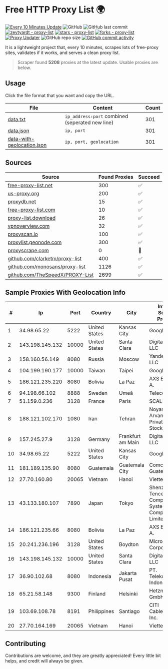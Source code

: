 
# Free HTTP Proxy List 🌍

[![Every 10 Minutes Update](https://github.com/mertguvencli/http-proxy-list/actions/workflows/main.yml/badge.svg?branch=main)](https://github.com/mertguvencli/http-proxy-list/actions/workflows/main.yml)
![GitHub](https://img.shields.io/github/license/mertguvencli/http-proxy-list)
![GitHub last commit](https://img.shields.io/github/last-commit/mertguvencli/http-proxy-list)
[![zevtyardt - proxy-list](https://img.shields.io/static/v1?label=zevtyardt&message=proxy-list&color=blue&logo=github)](https://github.com/zevtyardt/proxy-list "Go to GitHub repo")
[![stars - proxy-list](https://img.shields.io/github/stars/zevtyardt/proxy-list?style=social)](https://github.com/zevtyardt/proxy-list)
[![forks - proxy-list](https://img.shields.io/github/forks/zevtyardt/proxy-list?style=social)](https://github.com/zevtyardt/proxy-list)
[![Proxy Updater](https://github.com/zevtyardt/proxy-list/workflows/Proxy%20Updater/badge.svg)](https://github.com/zevtyardt/proxy-list/actions?query=workflow:"Proxy+Updater")
![GitHub repo size](https://img.shields.io/github/repo-size/zevtyardt/proxy-list)
[![GitHub commit activity](https://img.shields.io/github/commit-activity/m/zevtyardt/proxy-list?logo=commits)](https://github.com/zevtyardt/proxy-list/commits/main)

It is a lightweight project that, every 10 minutes, scrapes lots of free-proxy sites, validates if it works, and serves a clean proxy list.

> Scraper found **5208** proxies at the latest update. Usable proxies are below.

## Usage

Click the file format that you want and copy the URL.

|File|Content|Count|
|----|-------|-----|
|[data.txt](https://raw.githubusercontent.com/mertguvencli/http-proxy-list/main/proxy-list/data.txt)|`ip_address:port` combined (seperated new line)|301|
|[data.json](https://raw.githubusercontent.com/mertguvencli/http-proxy-list/main/proxy-list/data.json)|`ip, port`|301|
|[data-with-geolocation.json](https://raw.githubusercontent.com/mertguvencli/http-proxy-list/main/proxy-list/data-with-geolocation.json)|`ip, port, geolocation`|301|

## Sources

|Source|Found Proxies|Succeed|
|------|-------------|-------|
|[free-proxy-list.net](https://free-proxy-list.net)|300|✅|
|[us-proxy.org](https://www.us-proxy.org)|200|✅|
|[proxydb.net](http://proxydb.net)|15|✅|
|[free-proxy-list.com](https://free-proxy-list.com/?page=&port=&type%5B%5D=http&type%5B%5D=https&up_time=0&search=Search)|10|✅|
|[proxy-list.download](https://www.proxy-list.download/HTTP)|26|✅|
|[vpnoverview.com](https://vpnoverview.com/privacy/anonymous-browsing/free-proxy-servers)|32|✅|
|[proxyscan.io](https://www.proxyscan.io)|100|✅|
|[proxylist.geonode.com](https://proxylist.geonode.com/api/proxy-list?limit=300&page=1&sort_by=lastChecked&sort_type=desc&protocols=http,https)|300|✅|
|[proxyscrape.com](https://api.proxyscrape.com/v2/?request=displayproxies&protocol=http&timeout=10000&country=all&ssl=all&anonymity=all)|0|🚫|
|[github.com/clarketm/proxy-list](https://raw.githubusercontent.com/clarketm/proxy-list/master/proxy-list-raw.txt)|400|✅|
|[github.com/monosans/proxy-list](https://raw.githubusercontent.com/monosans/proxy-list/main/proxies/http.txt)|1126|✅|
|[github.com/TheSpeedX/PROXY-List](https://raw.githubusercontent.com/TheSpeedX/PROXY-List/master/http.txt)|2699|✅|


## Sample Proxies With Geolocation Info

|#|Ip|Port|Country|City|Internet Service Provider|
|-|--|----|-------|----|-------------------------|
|1|34.98.65.22|5222|United States|Kansas City|Google LLC|
|2|143.198.145.132|10000|United States|Santa Clara|DigitalOcean, LLC|
|3|158.160.56.149|8080|Russia|Moscow|Yandex.Cloud LLC|
|4|104.199.190.177|10000|Taiwan|Taipei|Google LLC|
|5|186.121.235.220|8080|Bolivia|La Paz|AXS Bolivia S. A.|
|6|94.198.66.102|8888|Sweden|Umeå|Telecom3|
|7|51.159.0.236|3128|France|Paris|SCALEWAY|
|8|188.121.102.170|1080|Iran|Tehran|Noyan Abr Arvan Co. ( Private Joint Stock)|
|9|157.245.27.9|3128|Germany|Frankfurt am Main|DigitalOcean, LLC|
|10|34.98.65.22|5222|United States|Kansas City|Google LLC|
|11|181.189.135.90|8080|Guatemala|Guatemala City|Comcel Guatemala S.A.|
|12|27.70.160.80|20065|Vietnam|Hanoi|Viettel Group|
|13|43.133.180.107|7890|Japan|Tokyo|Shenzhen Tencent Computer Systems Company Limited|
|14|186.121.235.66|8080|Bolivia|La Paz|AXS Bolivia S. A.|
|15|20.241.236.196|3128|United States|Boydton|Microsoft Corporation|
|16|143.198.145.132|10000|United States|Santa Clara|DigitalOcean, LLC|
|17|36.90.102.68|8080|Indonesia|Jakarta Pusat|PT. Telekomunikasi Indonesia|
|18|65.21.58.148|9300|Finland|Helsinki|Hetzner Online GmbH|
|19|103.69.108.78|8191|Philippines|Santiago|CITI Cableworld Inc.|
|20|27.70.164.169|20065|Vietnam|Hanoi|Viettel Group|



## Contributing

Contributions are welcome, and they are greatly appreciated! Every
little bit helps, and credit will always be given.

